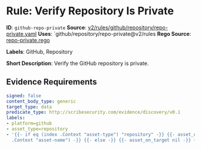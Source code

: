 # Rule: Verify Repository Is Private

**ID**: `github-repo-private`
**Source**: [v2/rules/github/repository/repo-private.yaml](https://github.com/scribe-public/sample-policies/v2/rules/github/repository/repo-private.yaml)
**Uses**: `github/repository/repo-private@v2/rules
**Rego Source**: [repo-private.rego](https://github.com/scribe-public/sample-policies/v2/rules/github/repository/repo-private.rego)

**Labels**: GitHub, Repository

**Short Description**: Verify the GitHub repository is private.

## Evidence Requirements

```yaml
signed: false
content_body_type: generic
target_type: data
predicate_type: http://scribesecurity.com/evidence/discovery/v0.1
labels:
- platform=github
- asset_type=repository
- '{{- if eq (index .Context "asset-type") "repository" -}} {{- asset_on_target (index
  .Context "asset-name") -}} {{- else -}} {{- asset_on_target nil -}} {{- end -}}'
```

